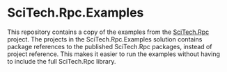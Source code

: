 # SciTech.Rpc.Examples

This repository contains a copy of the examples from the [SciTech.Rpc](https://github.com/SciTechSoftware/SciTech.Rpc) project. The projects in the SciTech.Rpc.Examples solution contains package references to the published SciTech.Rpc packages, instead of project reference. This makes it easier to run the examples without having to include the full SciTech.Rpc library.